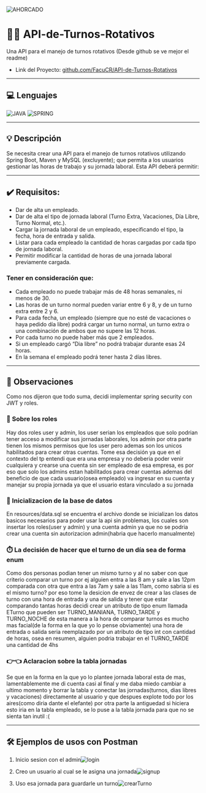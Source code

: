 ![AHORCADO](https://learn.g2.com/hubfs/G2CM_FI044_Learn_Article_Images-Employee_Turnover_V1b.png)

# 👩‍💻 API-de-Turnos-Rotativos
 Una API para el manejo de turnos rotativos
 (Desde github se ve mejor el readme)
 - Link del Proyecto: [github.com/FacuCR/API-de-Turnos-Rotativos](https://github.com/FacuCR/API-de-Turnos-Rotativos)

-----
## 💻 Lenguajes
![JAVA](https://img.shields.io/badge/Java-ED8B00?style=for-the-badge&logo=java&logoColor=white)
![SPRING](https://img.shields.io/badge/Spring-6DB33F?style=for-the-badge&logo=spring&logoColor=white)

-----
## 💡 Descripción
Se necesita crear una API para el manejo de turnos rotativos utilizando Spring Boot, Maven y MySQL
(excluyente); que permita a los usuarios gestionar las horas de trabajo y su jornada laboral.
Esta API deberá permitir:

-----
## ✔️ Requisitos:
- Dar de alta un empleado.
- Dar de alta el tipo de jornada laboral (Turno Extra, Vacaciones, Día Libre, Turno Normal,
etc.).
- Cargar la jornada laboral de un empleado, especificando el tipo, la fecha, hora de entrada y
salida.
- Listar para cada empleado la cantidad de horas cargadas por cada tipo de jornada laboral.
- Permitir modificar la cantidad de horas de una jornada laboral previamente cargada.
### Tener en consideración que:
- Cada empleado no puede trabajar más de 48 horas semanales, ni menos de 30.
- Las horas de un turno normal pueden variar entre 6 y 8, y de un turno extra entre 2 y 6.
- Para cada fecha, un empleado (siempre que no esté de vacaciones o haya pedido día libre)
podrá cargar un turno normal, un turno extra o una combinación de ambos que no supere
las 12 horas.
- Por cada turno no puede haber más que 2 empleados.
- Si un empleado cargó “Dia libre” no podrá trabajar durante esas 24 horas.
- En la semana el empleado podrá tener hasta 2 días libres.

-----

## 🧐 Observaciones
Como nos dijeron que todo suma, decidi implementar spring security con JWT y roles.
### 🤜 Sobre los roles
Hay dos roles user y admin, los user
serian los empleados que solo podrian tener acceso a modificar sus jornadas laborales, los admin por otra parte
tienen los mismos permisos que los user pero ademas son los unicos habilitados para crear otras cuentas. Tome esa 
decisión ya que en el contexto del tp entendi que era una empresa y no deberia poder venir cualquiera y crearse una
cuenta sin ser empleado de esa empresa, es por eso que solo los admins estan habilitados para crear
cuentas ademas del beneficio de que cada usuario(osea empleado) va ingresar en su cuenta y manejar su propia jornada ya que el usuario estara vinculado a su jornada
### 🔌 Inicializacion de la base de datos
En resources/data.sql se encuentra el archivo donde se inicializan los datos basicos
necesarios para poder usar la api sin problemas, los cuales son insertar los roles(user y admin) y una cuenta admin
ya que no se podria crear una cuenta sin autorizacion admin(habria que hacerlo manualmente)
### ⏱️ La decisión de hacer que el turno de un día sea de forma enum
Como dos personas podian tener un mismo turno y al no saber con que criterio comparar un turno por ej alguien entra
a las 8 am y sale a las 12pm comparada con otra que entra a las 7am y sale a las 11am, como sabria si es el mismo turno?
por eso tome la desicion de envez de crear a las clases de turno con una hora de entrada y una de salida y tener que 
estar comparando tantas horas decidi crear un atributo de tipo enum llamada ETurno que pueden ser TURNO_MANIANA, 
TURNO_TARDE y TURNO_NOCHE de esta manera
a la hora de comparar turnos es mucho mas facial(de la forma en la que yo lo pense obviamente) una hora de entrada o 
salida seria reemplazado por un atributo de tipo int con cantidad de horas, osea en resumen, alguien podria trabajar
en el TURNO_TARDE una cantidad de 4hs
### 👉👈 Aclaracion sobre la tabla jornadas
Se que en la forma en la que yo lo plantee jornada laboral esta de mas, lamentablemente me di cuenta casi al final y 
me daba miedo cambiar a ultimo momento y borrar la tabla y conectar las jornadas(turnos, dias libres y vacaciones) 
directamente al usuario y que despues explote todo por los aires(como diria dante el elefante)
por otra parte la antiguedad si hiciera esto iria en la tabla empleado, se lo puse a la tabla jornada para que no se 
sienta tan inutil :(

----

## 🛠️ Ejemplos de usos con Postman

1. Inicio sesion con el admin![login](https://user-images.githubusercontent.com/48571169/174406936-08ba18d0-4258-4f7e-aee8-b0b0d6a7edf3.jpg)

2. Creo un usuario al cual se le asigna una jornada![signup](https://user-images.githubusercontent.com/48571169/174406941-7cfef23b-33cf-4e8f-a773-1247e7c78e00.jpg)

3. Uso esa jornada para guardarle un turno![crearTurno](https://user-images.githubusercontent.com/48571169/174406950-d81a48ef-fc92-4fed-9fe6-1c1eba3c5dc9.jpg)
